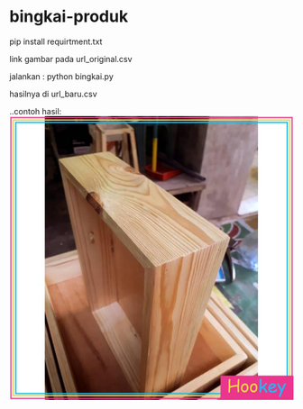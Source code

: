 # bingkai-produk

pip install requirtment.txt

link gambar pada url_original.csv

jalankan : python bingkai.py

hasilnya di url_baru.csv

..contoh hasil:
![alt text](https://raw.githubusercontent.com/m1reta/bingkai-produk/main/gambar_temp.jpeg)
